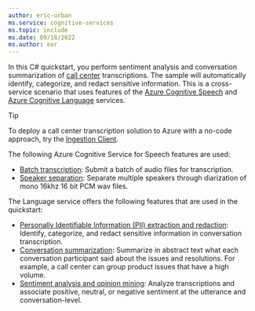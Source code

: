 ```yaml
---
author: eric-urban
ms.service: cognitive-services
ms.topic: include
ms.date: 09/18/2022
ms.author: eur
---
```


In this C# quickstart, you perform sentiment analysis and conversation summarization of [call center](/azure/cognitive-services/speech-service/call-center-overview) transcriptions. The sample will automatically identify, categorize, and redact sensitive information. This is a cross-service scenario that uses features of the [Azure Cognitive Speech](/azure/cognitive-services/speech-service/) and [Azure Cognitive Language](/azure/cognitive-services/language-service/) services.

> [!TIP]
> To deploy a call center transcription solution to Azure with a no-code approach, try the [Ingestion Client](/azure/cognitive-services/speech-service/ingestion-client).

The following Azure Cognitive Service for Speech features are used:
- [Batch transcription](/azure/cognitive-services/speech-service/batch-transcription): Submit a batch of audio files for transcription.
- [Speaker separation](/azure/cognitive-services/speech-service/batch-transcription): Separate multiple speakers through diarization of mono 16khz 16 bit PCM wav files. 

The Language service offers the following features that are used in the quickstart:

- [Personally Identifiable Information (PII) extraction and redaction](/azure/cognitive-services/language-service/personally-identifiable-information/how-to-call-for-conversations): Identify, categorize, and redact sensitive information in conversation transcription.
- [Conversation summarization](/azure/cognitive-services/language-service/summarization/overview?tabs=conversation-summarization): Summarize in abstract text what each conversation participant said about the issues and resolutions. For example, a call center can group product issues that have a high volume.
- [Sentiment analysis and opinion mining](/azure/cognitive-services/language-service/sentiment-opinion-mining/overview): Analyze transcriptions and associate positive, neutral, or negative sentiment at the utterance and conversation-level.
